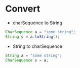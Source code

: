# Convert

- charSequence to String

```java
CharSequence a = "some string";
String s = a.toString();
```

- String to charSequence

```java
String a = "some string";
CharSequence s = a;
```
